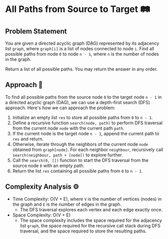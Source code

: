 # All Paths from Source to Target 🛤️

## Problem Statement

You are given a directed acyclic graph (DAG) represented by its adjacency list `graph`, where `graph[i]` is a list of nodes connected to node `i`. Find all possible paths from node `0` to node `n - 1`, where `n` is the number of nodes in the graph. 

Return a list of all possible paths. You may return the answer in any order.

## Approach 🌟

To find all possible paths from the source node `0` to the target node `n - 1` in a directed acyclic graph (DAG), we can use a depth-first search (DFS) approach. Here's how we can approach the problem:

1. Initialize an empty list `res` to store all possible paths from `0` to `n - 1`.
2. Define a recursive function `search(node, path)` to perform DFS traversal from the current node `node` with the current path `path`.
3. If the current node is the target node `n - 1`, append the current path to `res` and return.
4. Otherwise, iterate through the neighbors of the current node `node` obtained from `graph[node]`. For each neighbor `neighbour`, recursively call `search(neighbour, path + [node])` to explore further.
5. Call the `search(0, [])` function to start the DFS traversal from the source node `0` with an empty path.
6. Return the list `res` containing all possible paths from `0` to `n - 1`.

## Complexity Analysis ⚙️

- Time Complexity: O(V + E), where `V` is the number of vertices (nodes) in the graph and `E` is the number of edges in the graph. 
  - The DFS traversal explores each vertex and each edge exactly once.
- Space Complexity: O(V + E)
  - The space complexity includes the space required for the adjacency list `graph`, the space required for the recursive call stack during DFS traversal, and the space required to store the resulting paths.
